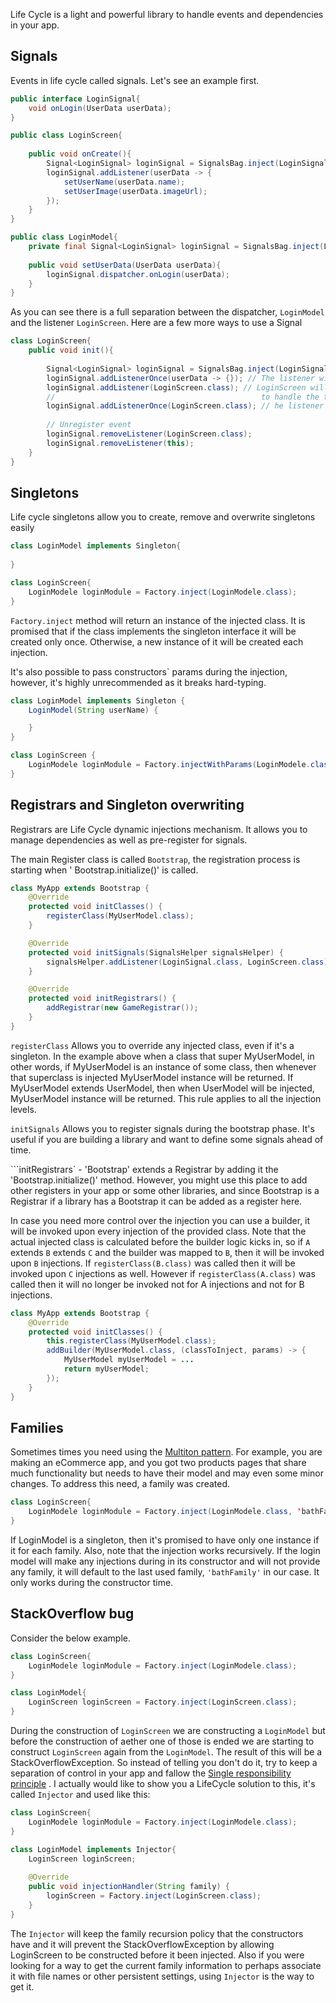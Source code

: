 Life Cycle is a light and powerful library to handle events and dependencies in your app.

Signals
-------
Events in life cycle called signals. Let's see an example first.

```java
public interface LoginSignal{
    void onLogin(UserData userData);
}

public class LoginScreen{
    
    public void onCreate(){
        Signal<LoginSignal> loginSignal = SignalsBag.inject(LoginSignal.class);
        loginSignal.addListener(userData -> {
            setUserName(userData.name);
            setUserImage(userData.imageUrl);
        });
    }
}

public class LoginModel{
    private final Signal<LoginSignal> loginSignal = SignalsBag.inject(LoginSignal.class);
    
    public void setUserData(UserData userData){
        loginSignal.dispatcher.onLogin(userData);
    }
}
```

As you can see there is a full separation between the dispatcher, `LoginModel` and the
listener `LoginScreen`. Here are a few more ways to use a Signal

```java
class LoginScreen{
    public void init(){
        
        Signal<LoginSignal> loginSignal = SignalsBag.inject(LoginSignal.class);
        loginSignal.addListenerOnce(userData -> {}); // The listener will be automatically removed after the first dispatch
        loginSignal.addListener(LoginScreen.class); // LoginScreen will be injected(see below what injection is) each time 
        //                                              to handle the this event
        loginSignal.addListenerOnce(LoginScreen.class); // he listener will be automatically removed after the first dispatch
        
        // Unregister event
        loginSignal.removeListener(LoginScreen.class);
        loginSignal.removeListener(this); 
    }
}
```

Singletons
------------
Life cycle singletons allow you to create, remove and overwrite singletons easily

```java
class LoginModel implements Singleton{
    
}

class LoginScreen{
    LoginModele loginModule = Factory.inject(LoginModele.class);
}
```

`Factory.inject` method will return an instance of the injected class. It is promised that if the
class implements the singleton interface it will be created only once. Otherwise, a new instance of
it will be created each injection.

It's also possible to pass constructors` params during the injection, however, it's highly
unrecommended as it breaks hard-typing.

```java
class LoginModel implements Singleton {
    LoginModel(String userName) {

    }
}

class LoginScreen {
    LoginModele loginModule = Factory.injectWithParams(LoginModele.class, "userName");
}
```

Registrars and Singleton overwriting
-------------------------------------
Registrars are Life Cycle dynamic injections mechanism. It allows you to manage dependencies as well
as pre-register for signals.

The main Register class is called `Bootstrap`, the registration process is starting when '
Bootstrap.initialize()' is called.

```java
class MyApp extends Bootstrap {
    @Override
    protected void initClasses() {
        registerClass(MyUserModel.class);
    }

    @Override
    protected void initSignals(SignalsHelper signalsHelper) {
        signalsHelper.addListener(LoginSignal.class, LoginScreen.class);
    }

    @Override
    protected void initRegistrars() {
        addRegistrar(new GameRegistrar());
    }
}
```  

`registerClass` Allows you to override any injected class, even if it's a singleton. In the example
above when a class that super MyUserModel, in other words, if MyUserModel is an instance of some
class, then whenever that superclass is injected MyUserModel instance will be returned. If
MyUserModel extends UserModel, then when UserModel will be injected, MyUserModel instance will be
returned. This rule applies to all the injection levels.

`initSignals` Allows you to register signals during the bootstrap phase. It's useful if you are
building a library and want to define some signals ahead of time.

```initRegistrars` - 'Bootstrap' extends a Registrar by adding it the 'Bootstrap.initialize()'
method. However, you might use this place to add other registers in your app or some other
libraries, and since Bootstrap is a Registrar if a library has a Bootstrap it can be added as a
register here.

In case you need more control over the injection you can use a builder, it will be invoked upon
every injection of the provided class. Note that the actual injected class is calculated before the
builder logic kicks in, so if `A` extends `B` extends `C` and the builder was mapped to `B`, then it
will be invoked upon `B` injections. If `registerClass(B.class)` was called then it will be invoked
upon `C` injections as well. However if  `registerClass(A.class)` was called then it will no longer
be invoked not for A injections and not for B injections.

```java
class MyApp extends Bootstrap {
    @Override
    protected void initClasses() {
        this.registerClass(MyUserModel.class);
        addBuilder(MyUserModel.class, (classToInject, params) -> {
            MyUserModel myUserModel = ...
            return myUserModel;
        });
    }
}
```

Families
---------
Sometimes times you need using
the [Multiton pattern](https://en.wikipedia.org/wiki/Multiton_pattern). For example, you are making
an eCommerce app, and you got two products pages that share much functionality but needs to have
their model and may even some minor changes. To address this need, a family was created.

```java
class LoginScreen{
    LoginModele loginModule = Factory.inject(LoginModele.class, 'bathFamily');
}
```

If LoginModel is a singleton, then it's promised to have only one instance if it for each family.
Also, note that the injection works recursively. If the login model will make any injections during
in its constructor and will not provide any family, it will default to the last used
family, `'bathFamily'` in our case. It only works during the constructor time.

StackOverflow bug
-----------------

Consider the below example.

```java
class LoginScreen{
    LoginModele loginModule = Factory.inject(LoginModele.class);
}

class LoginModel{
    LoginScreen loginScreen = Factory.inject(LoginScreen.class);
}
```

During the construction of `LoginScreen` we are constructing a `LoginModel` but before the
construction of aether one of those is ended we are starting to construct `LoginScreen` again from
the `LoginModel`. The result of this will be a StackOverflowException. So instead of telling you
don't do it, try to keep a separation of control in your app and fallow
the [Single responsibility principle](https://en.wikipedia.org/wiki/Single_responsibility_principle)
. I actually would like to show you a LifeCycle solution to this, it's called `Injector` and used
like this:

```java
class LoginScreen{
    LoginModele loginModule = Factory.inject(LoginModele.class);
}

class LoginModel implements Injector{
    LoginScreen loginScreen;
    
    @Override
    public void injectionHandler(String family) {
        loginScreen = Factory.inject(LoginScreen.class);
    }
}
```

The `Injector` will keep the family recursion policy that the constructors have and it will prevent
the StackOverflowException by allowing LoginScreen to be constructed before it been injected. Also
if you were looking for a way to get the current family information to perhaps associate it with
file names or other persistent settings, using `Injector` is the way to get it. 